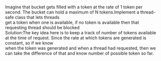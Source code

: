 Imagine that bucket gets filled with a token at the rate of 1 token per second. The bucket can hold a maximum of N tokens.Implement a thread-safe class that lets threads<br> get a token
when one is available, if no token is available then that requesting thread should be blocked<br>
Solution:The key idea here is to keep a track of number of tokens available at the time of request. Since the rate at which tokens are generated is constant, so if we know <br>
when the token was generated and when a thread had requested, then we can take the difference of that and know number of possible token so far.
